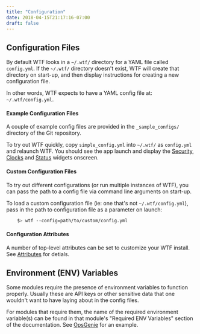 ```yaml
---
title: "Configuration"
date: 2018-04-15T21:17:16-07:00
draft: false
---
```


## Configuration Files

By default WTF looks in a `~/.wtf/` directory for a YAML file called
`config.yml`. If the `~/.wtf/` directory doesn't exist, WTF will create that directory
on start-up, and then display instructions for creating a new
configuration file.

In other words, WTF expects to have a YAML config file at: `~/.wtf/config.yml`.

#### Example Configuration Files

A couple of example config files are provided in the `_sample_configs/`
directory of the Git repository.

To try out WTF quickly, copy
`simple_config.yml` into `~/.wtf/` as `config.yml` and relaunch WTF. You
should see the app launch and display the <a href="/posts/modules/security/">Security</a>,
<a href="/posts/modules/clocks/">Clocks</a> and <a href="/posts/modules/status/">Status</a> widgets onscreen.

#### Custom Configuration Files

To try out different configurations (or run multiple instances of WTF),
you can pass the path to a config file via command line arguments on
start-up.

To load a custom configuration file (ie: one that's not
`~/.wtf/config.yml`), pass in the path to configuration file as a
parameter on launch:

```bash
    $> wtf --config=path/to/custom/config.yml
```

#### Configuration Attributes

A number of top-level attributes can be set to customize your WTF
install. See <a href="/posts/configuration/attributes/">Attributes</a> for detials.

## Environment (ENV) Variables

Some modules require the presence of environment variables to function
properly. Usually these are API keys or other sensitive data that one
wouldn't want to have laying about in the config files.

For modules that require them, the name of the required environment
variable(s) can be found in that module's "Required ENV Variables"
section of the documentation. See <a href="/posts/modules/opsgenie/">OpsGenie</a> for an example.
